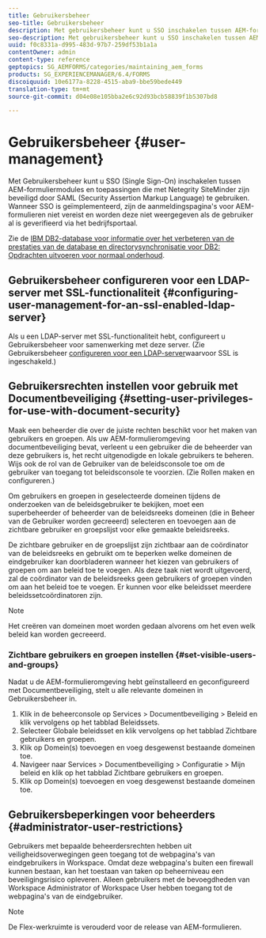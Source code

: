 ```yaml
---
title: Gebruikersbeheer
seo-title: Gebruikersbeheer
description: Met gebruikersbeheer kunt u SSO inschakelen tussen AEM-formuliermodules en met Netegrity SiteMinder beveiligde toepassingen door gebruik te maken van SAML. Dit document bevat meer informatie over Gebruikersbeheer.
seo-description: Met gebruikersbeheer kunt u SSO inschakelen tussen AEM-formuliermodules en met Netegrity SiteMinder beveiligde toepassingen door gebruik te maken van SAML. Dit document bevat meer informatie over Gebruikersbeheer.
uuid: f0c8331a-d995-483d-97b7-259df53b1a1a
contentOwner: admin
content-type: reference
geptopics: SG_AEMFORMS/categories/maintaining_aem_forms
products: SG_EXPERIENCEMANAGER/6.4/FORMS
discoiquuid: 10e6177a-8228-4515-aba9-bbe59bede449
translation-type: tm+mt
source-git-commit: d04e08e105bba2e6c92d93bcb58839f1b5307bd8

---
```



# Gebruikersbeheer {#user-management}

Met Gebruikersbeheer kunt u SSO (Single Sign-On) inschakelen tussen AEM-formuliermodules en toepassingen die met Netegrity SiteMinder zijn beveiligd door SAML (Security Assertion Markup Language) te gebruiken. Wanneer SSO is geïmplementeerd, zijn de aanmeldingspagina&#39;s voor AEM-formulieren niet vereist en worden deze niet weergegeven als de gebruiker al is geverifieerd via het bedrijfsportaal.

Zie de [IBM DB2-database voor informatie over het verbeteren van de prestaties van de database en directorysynchronisatie voor DB2: Opdrachten uitvoeren voor normaal onderhoud](/help/forms/using/admin-help/ibm-db2-database-running-commands.md#ibm-db2-database-running-commands-for-regular-maintenance).

## Gebruikersbeheer configureren voor een LDAP-server met SSL-functionaliteit {#configuring-user-management-for-an-ssl-enabled-ldap-server}

Als u een LDAP-server met SSL-functionaliteit hebt, configureert u Gebruikersbeheer voor samenwerking met deze server. (Zie Gebruikersbeheer [configureren voor een LDAP-server](/help/forms/using/admin-help/configure-user-management-ssl-enabled.md#configure-user-management-for-an-ssl-enabled-ldap-server)waarvoor SSL is ingeschakeld.)

## Gebruikersrechten instellen voor gebruik met Documentbeveiliging {#setting-user-privileges-for-use-with-document-security}

Maak een beheerder die over de juiste rechten beschikt voor het maken van gebruikers en groepen. Als uw AEM-formulieromgeving documentbeveiliging bevat, verleent u een gebruiker die de beheerder van deze gebruikers is, het recht uitgenodigde en lokale gebruikers te beheren. Wijs ook de rol van de Gebruiker van de beleidsconsole toe om de gebruiker van toegang tot beleidsconsole te voorzien. (Zie Rollen [](/help/forms/using/admin-help/creating-configuring-roles.md#creating-and-configuring-roles)maken en configureren.)

Om gebruikers en groepen in geselecteerde domeinen tijdens de onderzoeken van de beleidsgebruiker te bekijken, moet een superbeheerder of beheerder van de beleidsreeks domeinen (die in Beheer van de Gebruiker worden gecreeerd) selecteren en toevoegen aan de zichtbare gebruiker en groepslijst voor elke gemaakte beleidsreeks.

De zichtbare gebruiker en de groepslijst zijn zichtbaar aan de coördinator van de beleidsreeks en gebruikt om te beperken welke domeinen de eindgebruiker kan doorbladeren wanneer het kiezen van gebruikers of groepen om aan beleid toe te voegen. Als deze taak niet wordt uitgevoerd, zal de coördinator van de beleidsreeks geen gebruikers of groepen vinden om aan het beleid toe te voegen. Er kunnen voor elke beleidsset meerdere beleidssetcoördinatoren zijn.

>[!NOTE]
>
> Het creëren van domeinen moet worden gedaan alvorens om het even welk beleid kan worden gecreeerd.

### Zichtbare gebruikers en groepen instellen {#set-visible-users-and-groups}

Nadat u de AEM-formulieromgeving hebt geïnstalleerd en geconfigureerd met Documentbeveiliging, stelt u alle relevante domeinen in Gebruikersbeheer in.

1. Klik in de beheerconsole op Services > Documentbeveiliging > Beleid en klik vervolgens op het tabblad Beleidssets.
1. Selecteer Globale beleidsset en klik vervolgens op het tabblad Zichtbare gebruikers en groepen.
1. Klik op Domein(s) toevoegen en voeg desgewenst bestaande domeinen toe.
1. Navigeer naar Services > Documentbeveiliging > Configuratie > Mijn beleid en klik op het tabblad Zichtbare gebruikers en groepen.
1. Klik op Domein(s) toevoegen en voeg desgewenst bestaande domeinen toe.

## Gebruikersbeperkingen voor beheerders {#administrator-user-restrictions}

Gebruikers met bepaalde beheerdersrechten hebben uit veiligheidsoverwegingen geen toegang tot de webpagina&#39;s van eindgebruikers in Workspace. Omdat deze webpagina&#39;s buiten een firewall kunnen bestaan, kan het toestaan van taken op beheerniveau een beveiligingsrisico opleveren. Alleen gebruikers met de bevoegdheden van Workspace Administrator of Workspace User hebben toegang tot de webpagina&#39;s van de eindgebruiker.

>[!NOTE]
>
>De Flex-werkruimte is verouderd voor de release van AEM-formulieren.

